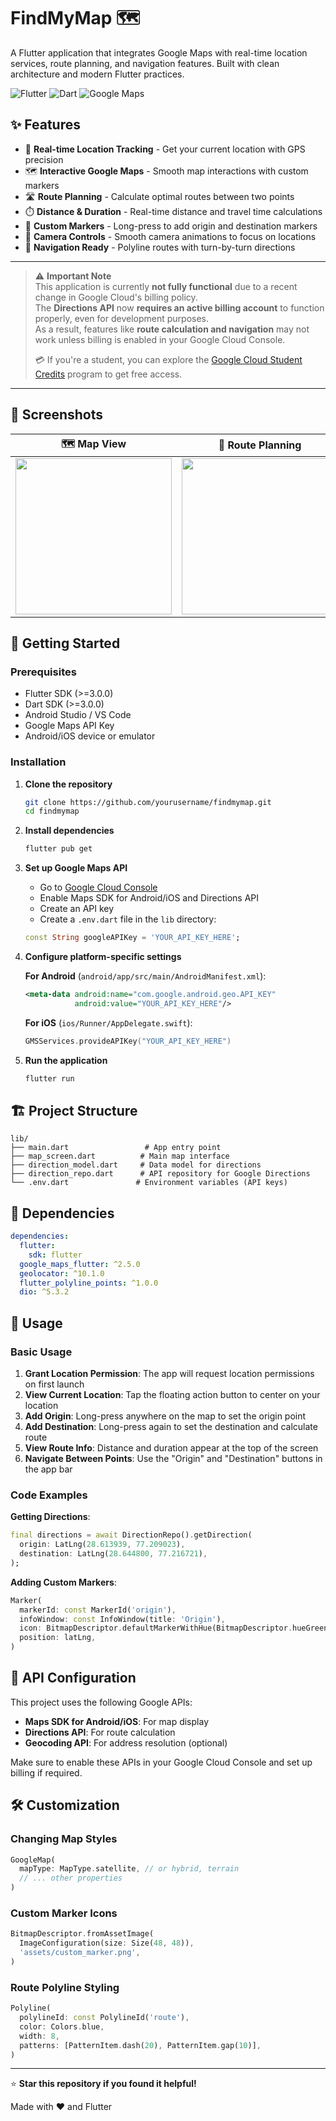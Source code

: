 # FindMyMap 🗺️

A Flutter application that integrates Google Maps with real-time location services, route planning, and navigation features. Built with clean architecture and modern Flutter practices.

![Flutter](https://img.shields.io/badge/Flutter-02569B?style=for-the-badge&logo=flutter&logoColor=white)
![Dart](https://img.shields.io/badge/Dart-0175C2?style=for-the-badge&logo=dart&logoColor=white)
![Google Maps](https://img.shields.io/badge/Google%20Maps-4285F4?style=for-the-badge&logo=googlemaps&logoColor=white)

## ✨ Features

- 📍 **Real-time Location Tracking** - Get your current location with GPS precision  
- 🗺️ **Interactive Google Maps** - Smooth map interactions with custom markers  
- 🛣️ **Route Planning** - Calculate optimal routes between two points  
- ⏱️ **Distance & Duration** - Real-time distance and travel time calculations  
- 📌 **Custom Markers** - Long-press to add origin and destination markers  
- 🎯 **Camera Controls** - Smooth camera animations to focus on locations  
- 🧭 **Navigation Ready** - Polyline routes with turn-by-turn directions

---

> ⚠️ **Important Note**  
> This application is currently **not fully functional** due to a recent change in Google Cloud's billing policy.  
> The **Directions API** now **requires an active billing account** to function properly, even for development purposes.  
> As a result, features like **route calculation and navigation** may not work unless billing is enabled in your Google Cloud Console.  
>
> 💳 If you're a student, you can explore the [Google Cloud Student Credits](https://cloud.google.com/free/docs/student-credits) program to get free access.

---

## 📱 Screenshots

| 🗺️ Map View | 🧭 Route Planning | 📍 Location Tracking |
|-------------|------------------|-----------------------|
| <img src="https://github.com/user-attachments/assets/e6104cd7-1edb-4ce0-9c18-35b6884ea2b1" width="250" /> | <img src="https://github.com/user-attachments/assets/6999c7d0-d706-481c-be25-a44400da7ff7" width="250" /> | <img src="https://github.com/user-attachments/assets/b8a3a80d-56cb-4aa4-9286-13c4e1788859" width="250" /> |

## 🚀 Getting Started

### Prerequisites

- Flutter SDK (>=3.0.0)
- Dart SDK (>=3.0.0)
- Android Studio / VS Code
- Google Maps API Key
- Android/iOS device or emulator

### Installation

1. **Clone the repository**
   ```bash
   git clone https://github.com/yourusername/findmymap.git
   cd findmymap
   ```

2. **Install dependencies**
   ```bash
   flutter pub get
   ```

3. **Set up Google Maps API**
   - Go to [Google Cloud Console](https://console.cloud.google.com/)
   - Enable Maps SDK for Android/iOS and Directions API
   - Create an API key
   - Create a `.env.dart` file in the `lib` directory:
   ```dart
   const String googleAPIKey = 'YOUR_API_KEY_HERE';
   ```

4. **Configure platform-specific settings**

   **For Android** (`android/app/src/main/AndroidManifest.xml`):
   ```xml
   <meta-data android:name="com.google.android.geo.API_KEY"
              android:value="YOUR_API_KEY_HERE"/>
   ```

   **For iOS** (`ios/Runner/AppDelegate.swift`):
   ```swift
   GMSServices.provideAPIKey("YOUR_API_KEY_HERE")
   ```

5. **Run the application**
   ```bash
   flutter run
   ```

## 🏗️ Project Structure

```
lib/
├── main.dart                 # App entry point
├── map_screen.dart          # Main map interface
├── direction_model.dart     # Data model for directions
├── direction_repo.dart      # API repository for Google Directions
└── .env.dart               # Environment variables (API keys)
```

## 🔧 Dependencies

```yaml
dependencies:
  flutter:
    sdk: flutter
  google_maps_flutter: ^2.5.0
  geolocator: ^10.1.0
  flutter_polyline_points: ^1.0.0
  dio: ^5.3.2
```

## 📖 Usage

### Basic Usage

1. **Grant Location Permission**: The app will request location permissions on first launch
2. **View Current Location**: Tap the floating action button to center on your location
3. **Add Origin**: Long-press anywhere on the map to set the origin point
4. **Add Destination**: Long-press again to set the destination and calculate route
5. **View Route Info**: Distance and duration appear at the top of the screen
6. **Navigate Between Points**: Use the "Origin" and "Destination" buttons in the app bar

### Code Examples

**Getting Directions**:
```dart
final directions = await DirectionRepo().getDirection(
  origin: LatLng(28.613939, 77.209023),
  destination: LatLng(28.644800, 77.216721),
);
```

**Adding Custom Markers**:
```dart
Marker(
  markerId: const MarkerId('origin'),
  infoWindow: const InfoWindow(title: 'Origin'),
  icon: BitmapDescriptor.defaultMarkerWithHue(BitmapDescriptor.hueGreen),
  position: latLng,
)
```

## 🔑 API Configuration

This project uses the following Google APIs:
- **Maps SDK for Android/iOS**: For map display
- **Directions API**: For route calculation
- **Geocoding API**: For address resolution (optional)

Make sure to enable these APIs in your Google Cloud Console and set up billing if required.

## 🛠️ Customization

### Changing Map Styles
```dart
GoogleMap(
  mapType: MapType.satellite, // or hybrid, terrain
  // ... other properties
)
```

### Custom Marker Icons
```dart
BitmapDescriptor.fromAssetImage(
  ImageConfiguration(size: Size(48, 48)),
  'assets/custom_marker.png',
)
```

### Route Polyline Styling
```dart
Polyline(
  polylineId: const PolylineId('route'),
  color: Colors.blue,
  width: 8,
  patterns: [PatternItem.dash(20), PatternItem.gap(10)],
)
```

---

⭐ **Star this repository if you found it helpful!**

Made with ❤️ and Flutter
